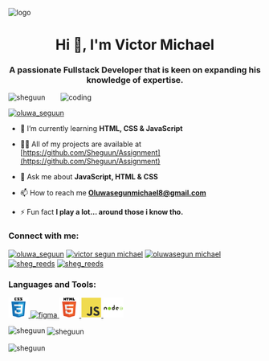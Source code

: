 ![logo](https://camo.githubusercontent.com/48ec00ed4c84e771db4a1db90b56352923a8d644452a32b434d68e97006c9337/68747470733a2f2f63686b736b696c6c732e636f6d2f77702d636f6e74656e742f75706c6f6164732f323032302f30342f504e432d416e696d617465642d42616e6e6572732e676966)
<h1 align="center">Hi 👋, I'm Victor Michael</h1>
<h3 align="center">A passionate Fullstack Developer that is keen on expanding his knowledge of expertise.</h3>
<img align="right" width="400" src="https://www.lambdatest.com/resources/images/news24.gif" alt="coding">

<p align="left"> <img src="https://komarev.com/ghpvc/?username=sheguun&label=Profile%20views&color=0e75b6&style=flat" alt="sheguun" /> </p>

<p align="left"> <a href="https://twitter.com/oluwa_seguun" target="blank"><img src="https://img.shields.io/twitter/follow/oluwa_seguun?logo=twitter&style=for-the-badge" alt="oluwa_seguun" /></a> </p>

- 🌱 I’m currently learning **HTML, CSS & JavaScript**

- 👨‍💻 All of my projects are available at [https://github.com/Sheguun/Assignment](https://github.com/Sheguun/Assignment)

- 💬 Ask me about **JavaScript, HTML & CSS**

- 📫 How to reach me **Oluwasegunmichael8@gmail.com**

- ⚡ Fun fact **I play a lot... around those i know tho.**

<h3 align="left">Connect with me:</h3>
<p align="left">
<a href="https://twitter.com/oluwa_seguun" target="blank"><img align="center" src="https://raw.githubusercontent.com/rahuldkjain/github-profile-readme-generator/master/src/images/icons/Social/twitter.svg" alt="oluwa_seguun" height="30" width="40" /></a>
<a href="https://linkedin.com/in/victor segun michael" target="blank"><img align="center" src="https://raw.githubusercontent.com/rahuldkjain/github-profile-readme-generator/master/src/images/icons/Social/linked-in-alt.svg" alt="victor segun michael" height="30" width="40" /></a>
<a href="https://fb.com/oluwasegun michael" target="blank"><img align="center" src="https://raw.githubusercontent.com/rahuldkjain/github-profile-readme-generator/master/src/images/icons/Social/facebook.svg" alt="oluwasegun michael" height="30" width="40" /></a>
<a href="https://instagram.com/sheg_reeds" target="blank"><img align="center" src="https://raw.githubusercontent.com/rahuldkjain/github-profile-readme-generator/master/src/images/icons/Social/instagram.svg" alt="sheg_reeds" height="30" width="40" /></a>
<a href="https://www.youtube.com/c/sheg_reeds" target="blank"><img align="center" src="https://raw.githubusercontent.com/rahuldkjain/github-profile-readme-generator/master/src/images/icons/Social/youtube.svg" alt="sheg_reeds" height="30" width="40" /></a>
</p>

<h3 align="left">Languages and Tools:</h3>
<p align="left"> <a href="https://www.w3schools.com/css/" target="_blank" rel="noreferrer"> <img src="https://raw.githubusercontent.com/devicons/devicon/master/icons/css3/css3-original-wordmark.svg" alt="css3" width="40" height="40"/> </a> <a href="https://www.figma.com/" target="_blank" rel="noreferrer"> <img src="https://www.vectorlogo.zone/logos/figma/figma-icon.svg" alt="figma" width="40" height="40"/> </a> <a href="https://www.w3.org/html/" target="_blank" rel="noreferrer"> <img src="https://raw.githubusercontent.com/devicons/devicon/master/icons/html5/html5-original-wordmark.svg" alt="html5" width="40" height="40"/> </a> <a href="https://developer.mozilla.org/en-US/docs/Web/JavaScript" target="_blank" rel="noreferrer"> <img src="https://raw.githubusercontent.com/devicons/devicon/master/icons/javascript/javascript-original.svg" alt="javascript" width="40" height="40"/> </a> <a href="https://nodejs.org" target="_blank" rel="noreferrer"> <img src="https://raw.githubusercontent.com/devicons/devicon/master/icons/nodejs/nodejs-original-wordmark.svg" alt="nodejs" width="40" height="40"/> </a> </p>

<p><img align="left" src="https://github-readme-stats.vercel.app/api/top-langs?username=sheguun&show_icons=true&locale=en&layout=compact" alt="sheguun" /></p>

<p>&nbsp;<img align="center" src="https://github-readme-stats.vercel.app/api?username=sheguun&show_icons=true&locale=en" alt="sheguun" /></p>

<p><img align="center" src="https://github-readme-streak-stats.herokuapp.com/?user=sheguun&" alt="sheguun" /></p>
